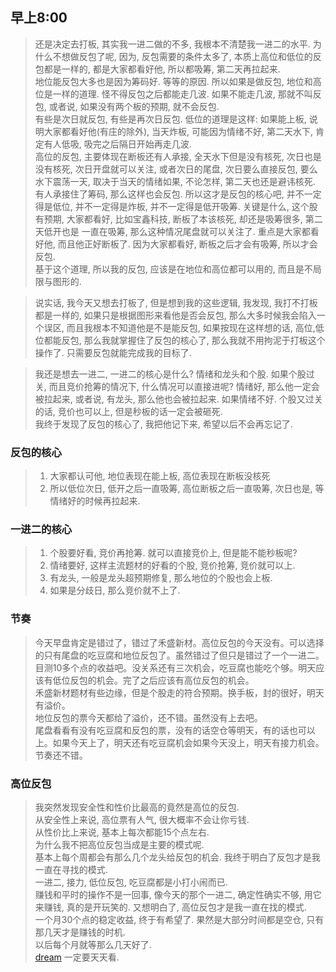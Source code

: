 ## 早上8:00

> 还是决定去打板, 其实我一进二做的不多, 我根本不清楚我一进二的水平. 
> 为什么不想做反包了呢, 因为, 反包需要的条件太多了, 本质上高位和低位的反包都是一样的, 都是大家都看好他, 所以都吸筹, 第二天再拉起来.   
> 地位能反包大多也是因为筹码好. 等等的原因. 所以如果是做反包, 地位和高位是一样的道理. 怪不得反包之后都能走几波. 如果不能走几波, 那就不叫反包, 或者说, 如果没有两个板的预期, 就不会反包.  
> 有些是次日就反包, 有些是再次日反包. 低位的道理是这样: 如果能上板, 说明大家都看好他(有庄的除外), 当天炸板, 可能因为情绪不好, 第二天水下, 肯定有人低吸, 吸完之后隔日开始再走几波.   
> 高位的反包, 主要体现在断板还有人承接, 全天水下但是没有核死, 次日也是没有核死, 次日开盘就可以关注, 或者次日的尾盘, 次日要么直接反包, 要么水下震荡一天, 取决于当天的情绪如果, 不论怎样, 第二天也还是避讳核死. 有人承接住了筹码, 那么这样也会反包.
> 所以这才是反包的核心吧, 并不一定得是低位,  并不一定得是炸板, 并不一定得是低开吸筹. 关键是什么, 这个股有预期, 大家都看好, 比如宝鑫科技, 断板了本该核死, 却还是吸筹很多, 第二天低开也是
> 一直在吸筹, 那么这种情况尾盘就可以关注了. 重点是大家都看好他, 而且他正好断板了. 因为大家都看好, 断板之后才会有吸筹, 所以才会反包.  
> 基于这个道理, 所以我的反包, 应该是在地位和高位都可以用的, 而且是不局限与图形的.  

> 说实话, 我今天又想去打板了, 但是想到我的这些逻辑, 我发现, 我打不打板都是一样的, 如果只是根据图形来看他是否会反包, 那么大多时候我会陷入一个误区, 而且我根本不知道他是不是能反包, 如果按现在这样想的话,
> 高位,低位都能反包, 那么我就掌握住了反包的核心了, 那么我就不用拘泥于打板这个操作了. 只需要反包就能完成我的目标了.   

> 我还是想去一进二, 一进二的核心是什么? 情绪和龙头和个股. 如果个股过关, 而且竞价抢筹的情况下, 什么情况可以直接进呢? 情绪好, 那么他一定会被拉起来, 或者说, 有龙头, 那么他也会被拉起来. 如果情绪不好. 个股又过关的话, 竞价也可以上, 但是秒板的话一定会被砸死.   
> 我终于发现了反包的核心了, 我把他记下来, 希望以后不会再忘记了. 



### 反包的核心
> 1. 大家都认可他, 地位表现在能上板, 高位表现在断板没核死
> 2. 所以低位次日, 低开之后一直吸筹, 高位断板之后一直吸筹, 次日也是, 等情绪好的时候再拉起来. 


### 一进二的核心
> 1. 个股要好看, 竞价再抢筹.     就可以直接竞价上, 但是能不能秒板呢? 
> 2. 情绪要好, 这样主流题材的好看的个股, 竞价抢筹, 竞价就可以上. 
> 3. 有龙头, 一般是龙头超预期修复, 那么地位的个股也会上板.
> 4. 如果是分歧日, 那么竞价就不上了. 



### 节奏
> 今天早盘肯定是错过了，错过了禾盛新材。高位反包的今天没有。可以选择的只有尾盘的吃豆腐和地位反包了。虽然错过了但只是错过了一个一进二。目测10多个点的收益吧。没关系还有三次机会，吃豆腐也能吃个够。明天应该有低位反包的机会。完了之后应该有高位反包的机会。  
>  禾盛新材题材有些边缘，但是个股走的符合预期。换手板，封的很好，明天有溢价。  
>  地位反包的票今天都给了溢价，还不错。虽然没有上去吧。  
>  尾盘看看有没有吃豆腐和反包的票，没有的话空仓等明天，有的话也可以上。如果今天上了，明天还有吃豆腐机会如果今天没上，明天有接力机会。节奏还不错。 




### 高位反包
> 我突然发现安全性和性价比最高的竟然是高位的反包.  
> 从安全性上来说, 高位票有人气, 很大概率不会让你亏钱.  
> 从性价比上来说, 基本上每次都能15个点左右.  
> 为什么我不把高位反包当成是主要的模式呢.   
> 基本上每个周都会有那么几个龙头给反包的机会. 我终于明白了反包才是我一直在寻找的模式.  
> 一进二, 接力, 低位反包, 吃豆腐都是小打小闹而已.  
> 赚钱和平时的操作不是一回事, 像今天的那个一进二, 确定性确实不够, 用它来赚钱, 真的是开玩笑的.  又想明白了, 高位反包才是我一直在找的模式.   
> 一个月30个点的稳定收益, 终于有希望了. 果然是大部分时间都是空仓, 只有那几天才是赚钱的时机.  
> 以后每个月就等那么几天好了.  
> [dream](https://brmxj001.github.io/blog/a/dream) 一定要天天看.  
